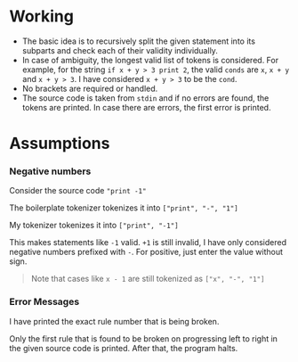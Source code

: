 # Working
- The basic idea is to recursively split the given statement into its subparts and check each of their validity individually.
- In case of ambiguity, the longest valid list of tokens is considered. For example, for the string `if x + y > 3 print 2`, the valid `conds` are `x`, `x + y` and `x + y > 3`. I have considered `x + y > 3` to be the `cond`.
- No brackets are required or handled.
- The source code is taken from `stdin` and if no errors are found, the tokens are printed. In case there are errors, the first error is printed.

# Assumptions
### Negative numbers

Consider the source code `"print -1"`

The boilerplate tokenizer tokenizes it into `["print", "-", "1"]`

My tokenizer tokenizes it into `["print", "-1"]`

This makes statements like `-1` valid. `+1` is still invalid, I have only considered negative numbers prefixed with `-`. For positive, just enter the value without sign.

> Note that cases like `x - 1` are still tokenized as `["x", "-", "1"]`

### Error Messages
I have printed the exact rule number that is being broken.

Only the first rule that is found to be broken on progressing left to right in the given source code is printed. After that, the program halts.

